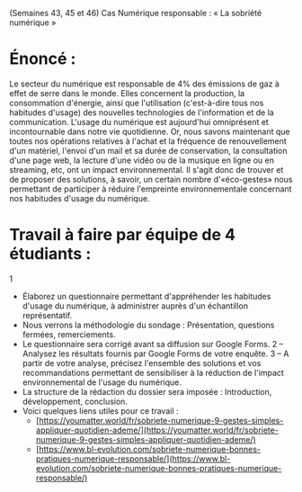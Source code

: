 (Semaines 43, 45 et 46)
Cas Numérique responsable : « La sobriété numérique »

# Énoncé :
Le secteur du numérique est responsable de 4% des émissions de gaz à effet de serre dans le monde. Elles concernent la production, la consommation d'énergie, ainsi que l'utilisation (c'est-à-dire tous nos habitudes d'usage) des nouvelles technologies de l'information et de la communication.
L'usage du numérique est aujourd'hui omniprésent et incontournable dans notre vie quotidienne.
Or, nous savons maintenant que toutes nos opérations relatives à l'achat et la fréquence de renouvellement d'un matériel, l'envoi d'un mail et sa durée de conservation, la consultation d'une page web, la lecture d'une vidéo ou de la musique en ligne ou en streaming, etc, ont un impact environnemental.
Il s'agit donc de trouver et de proposer des solutions, à savoir, un certain nombre d'«éco-gestes» nous permettant de participer à réduire l'empreinte environnementale concernant nos habitudes d'usage du numérique.

  

# Travail à faire par équipe de 4 étudiants :
1 
- Élaborez un questionnaire permettant d'appréhender les habitudes d'usage du numérique, à administrer auprès d'un échantillon représentatif.
- Nous verrons la méthodologie du sondage : Présentation, questions fermées, remerciements.
- Le questionnaire sera corrigé avant sa diffusion sur Google Forms.
2 – Analysez les résultats fournis par Google Forms de votre enquête.
3 – A partir de votre analyse, précisez l'ensemble des solutions et vos recommandations permettant de sensibiliser à la réduction de l'impact environnemental de l'usage du numérique.
- La structure de la rédaction du dossier sera imposée : Introduction, développement, conclusion.
- Voici quelques liens utiles pour ce travail :
	- [https://youmatter.world/fr/sobriete-numerique-9-gestes-simples-appliquer-quotidien-ademe/](https://youmatter.world/fr/sobriete-numerique-9-gestes-simples-appliquer-quotidien-ademe/)
	- [https://www.bl-evolution.com/sobriete-numerique-bonnes-pratiques-numerique-responsable/](https://www.bl-evolution.com/sobriete-numerique-bonnes-pratiques-numerique-responsable/)
